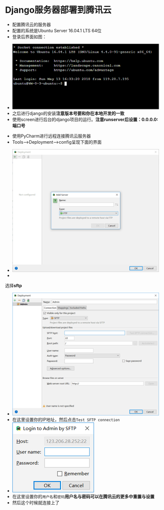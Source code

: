 # Django服务器部署到腾讯云
+ 配置腾讯云的服务器
 + 配置的系统是Ubuntu Server 16.04.1 LTS 64位
 + 登录后界面如图：
  - ![](../image/TencentServerLogin.png)
  - 之后进行django的安装**注意版本号要和你在本地开发的一致**
  - 使用screen进行后台的django项目的运行。**注意runserver后设置：0.0.0.0:端口号**

+ 使用PyCharm进行远程连接腾讯云服务器
 + Tools-->Deployment-->config呈现下面的界面
  - ![](../image/PyCharmAddServer.png)
  -
  选择**sftp**
  - ![](../image/PyCharmDeployment.png)
  - 在这里设置你的IP地址，然后点击`Test SFTP connection`
  - ![](../image/PyCharmTestConnection.png)
  - 在这里设置你的`用户名`和`密码`**用户名与密码可以在腾讯云的更多中重置与设置**
  - 然后这个时候就连接上了
